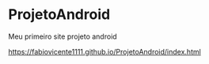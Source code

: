 # ProjetoAndroid
Meu primeiro site projeto android

https://fabiovicente1111.github.io/ProjetoAndroid/index.html
